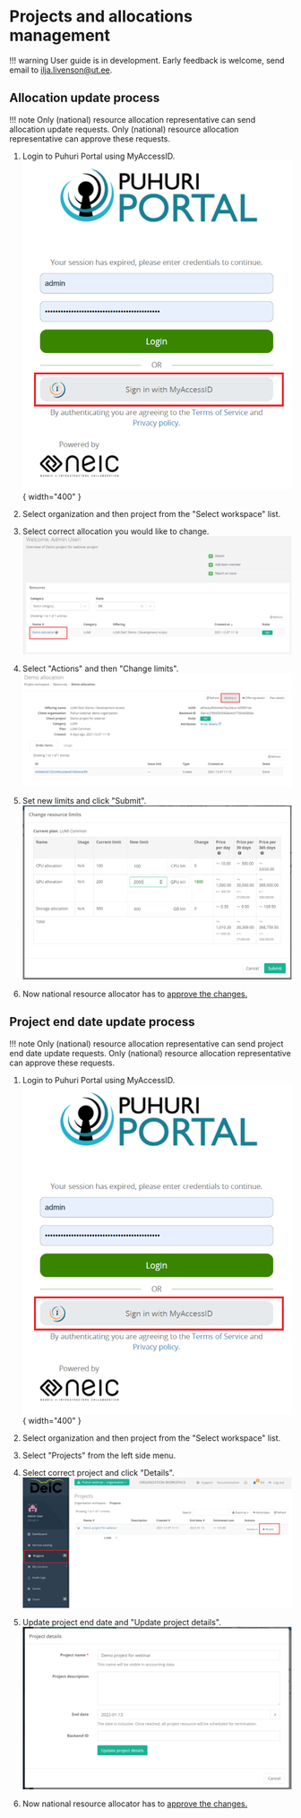 # Projects and allocations management

!!! warning
    User guide is in development. Early feedback is welcome, send email to ilja.livenson@ut.ee.

## Allocation update process

!!! note
    Only (national) resource allocation representative can send allocation update requests. 
    Only (national) resource allocation representative can approve these requests.

1. Login to Puhuri Portal using MyAccessID.
   ![Login](../../assets/Login.PNG){ width="400" }

2. Select organization and then project from the "Select workspace" list.
3. Select correct allocation you would like to change.
   ![Allocation change](../../assets/Allocation_mod1.PNG)

4. Select "Actions" and then "Change limits".
   ![Allocation limits_change](../../assets/Allocation_mod2.PNG)

5. Set new limits and click "Submit".
   ![Allocation limits_change](../../assets/Limits_change.PNG)

6. Now national resource allocator has to [approve the changes.](project_approval_shared.md)

## Project end date update process

!!! note
    Only (national) resource allocation representative can send project end date update requests. 
    Only (national) resource allocation representative can approve these requests.

1. Login to Puhuri Portal using MyAccessID.
   ![Login](../../assets/Login.PNG){ width="400" }

2. Select organization and then project from the "Select workspace" list.
3. Select "Projects" from the left side menu.
4. Select correct project and click "Details".
   ![Project details update](../../assets/Projects_details.PNG)

5. Update project end date and "Update project details".
   ![Project details update](../../assets/project_data_update.PNG)

6. Now national resource allocator has to [approve the changes.](project_approval_shared.md)
